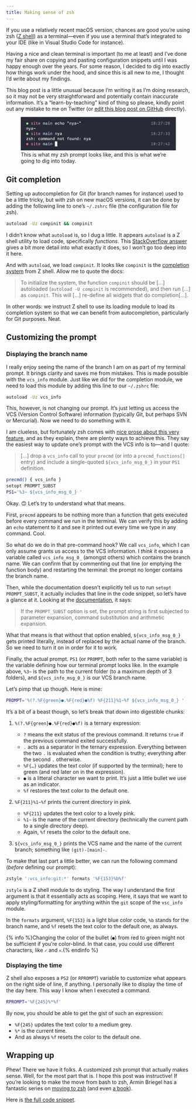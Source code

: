 ```yaml
---
title: Making sense of zsh
---
```


If you use a relatively recent macOS version, chances are good you’re using zsh ([Z shell](https://en.wikipedia.org/wiki/Z_shell)) as a terminal—even if you use a terminal that’s integrated to your IDE (like in Visual Studio Code for instance).

Having a nice and clean terminal is important (to me at least) and I’ve done my fair share on copying and pasting configuration snippets until I was happy enough over the years. For some reason, I decided to dig into exactly how things work under the hood, and since this is all new to me, I thought I’d write about my findings.

This blog post is a little unusual because I’m writing it as I’m doing research, so it may not be very straightforward and potentially contain inaccurate information. It’s a “learn-by-teaching” kind of thing so please, kindly point out any mistake to me on Twitter (or [edit this blog post on GitHub](https://github.com/KittyGiraudel/site/blob/main/_posts/2022-10-29-making-sense-of-zsh.md) directly).

<figure class="figure">
<img src="/assets/images/making-sense-of-zsh/zsh-prompt.png" alt="Screenshot of a zsh prompt featuring: a green or red bullet based on the status of the previous command; the name of the current folder in pink; the name of the current branch in blue; the command in white; and the current time in gray on the right side." />
<figcaption>
This is what my zsh prompt looks like, and this is what we’re going to dig into today.
</figcaption>
</figure>

## Git completion

Setting up autocompletion for Git (for branch names for instance) used to be a little tricky, but with zsh on new macOS versions, it can be done by adding the following line to one’s `~/.zshrc` file (the configuration file for zsh).

```bash
autoload -Uz compinit && compinit
```

I didn’t know what `autoload` is, so I dug a little. It appears `autoload` is a Z shell utility to load code, specifically _functions_. This [StackOverflow answer](https://stackoverflow.com/a/30840986) gives a bit more detail into what exactly it does, so I won’t go too deep into it here.

And with `autoload`, we load `compinit`. It looks like `compinit` is the [completion system](https://zsh.sourceforge.io/Doc/Release/Completion-System.html) from Z shell. Allow me to quote the docs:

> To initialize the system, the function `compinit` should be […] autoloaded (`autoload -U compinit` is recommended), and then run […] as `compinit`. This will […] re-define all widgets that do completion[…].

In other words: we instruct Z shell to use its loading module to load its completion system so that we can benefit from autocompletion, particularly for Git purposes. Neat.

## Customizing the prompt

### Displaying the branch name

I really enjoy seeing the name of the branch I am on as part of my terminal prompt. It brings clarity and saves me from mistakes. This is made possible with the `vcs_info` module. Just like we did for the completion module, we need to load this module by adding this line to our `~/.zshrc` file:

```bash
autoload -Uz vcs_info
```

This, however, is not changing our prompt. It’s just letting us access the VCS (Version Control Software) information (typically Git, but perhaps SVN or Mercurial). Now we need to do something with it.

I am clueless, but fortunately zsh comes with [nice prose about this very feature](https://github.com/zsh-users/zsh/blob/master/Misc/vcs_info-examples), and as they explain, there are plenty ways to achieve this. They say the easiest way to update one’s prompt with the VCS info is to—and I quote:

> […] drop a `vcs_info` call to your `precmd` (or into a `precmd_functions[]` entry) and include a single-quoted `${vcs_info_msg_0_}` in your `PS1` definition.

```bash
precmd() { vcs_info }
setopt PROMPT_SUBST
PS1='%3~ ${vcs_info_msg_0_} '
```

Okay. 🙃 Let’s try to understand what that means.

First, `precmd` appears to be nothing more than a function that gets executed before every command we run in the terminal. We can verify this by adding an `echo` statement to it and see it printed out every time we type in any command. Cool.

So what do we do in that pre-command hook? We call `vcs_info`, which I can only assume grants us access to the VCS information. I _think_ it exposes a variable called `vcs_info_msg_0_` (amongst others) which contains the branch name. We can confirm that by commenting out that line (or emptying the function body) and restarting the terminal: the prompt no longer contains the branch name.

Then, while the documentation doesn’t explicitly tell us to run `setopt PROMPT_SUBST`, it actually includes that line in the code snippet, so let’s have a glance at it. Looking at the [documentation](https://zsh.sourceforge.io/Doc/Release/Prompt-Expansion.html), it says:

> If the `PROMPT_SUBST` option is set, the prompt string is first subjected to parameter expansion, command substitution and arithmetic expansion.

What that means is that without that option enabled, `${vcs_info_msg_0_}` gets printed literally, instead of replaced by the actual name of the branch. So we need to turn it on in order for it to work.

Finally, the actual prompt. `PS1` (or `PROMPT`, both refer to the same variable) is the variable defining how our terminal prompt looks like. In the example above, `%3~` is the path to the current folder (to a maximum depth of 3 folders), and `${vcs_info_msg_0_}` is our VCS branch name.

Let’s pimp that up though. Here is mine:

```bash
PROMPT='%(?.%F{green}●.%F{red}●%f) %F{211}%1~%f ${vcs_info_msg_0_} '
```

It’s a bit of a beast though, so let’s break that down into digestible chunks:

1. `%(?.%F{green}●.%F{red}●%f)` is a ternary expression:

   - `?` means the exit status of the previous command. It returns `true` if the previous command exited successfully.
   - `.` acts as a separator in the ternary expression. Everything between the two `.` is evaluated when the condition is truthy; everything after the second `.` otherwise.
   - `%F{…}` updates the text color (if supported by the terminal); here to green (and red later on in the expression).
   - `●` is a litteral character we want to print. It’s just a little bullet we use as an indicator.
   - `%f` restores the text color to the default one.

2. `%F{211}%1~%f` prints the current directory in pink.

   - `%F{211}` updates the text color to a lovely pink.
   - `%1~` is the name of the current directory (technically the current path to a single directory deep).
   - Again, `%f` resets the color to the default one.

3. `${vcs_info_msg_0_}` prints the VCS name and the name of the current branch; something like `(git)-[main]-`.

To make that last part a little better, we can run the following command (_before_ defining our prompt):

```bash
zstyle ':vcs_info:git:*' formats '%F{153}%b%f'
```

`zstyle` is a Z shell module to do styling. The way I understand the first argument is that it essentially acts as scoping. Here, it says that we want to apply styling/formatting for anything within the `git` scope of the `vsc_info` module.

In the `formats` argument, `%F{153}` is a light blue color code, `%b` stands for the branch name, and `%f` resets the text color to the default one, as always.

{% info %}Changing the color of the bullet (`●`) from red to green might not be sufficient if you’re color-blind. In that case, you could use different characters, like `✓` and `𐄂`.{% endinfo %}

### Displaying the time

Z shell also exposes a `PS2` (or `RPROMPT`) variable to customize what appears on the right side of line, if anything. I personally like to display the time of the day here. This way I know when I executed a command.

```bash
RPROMPT='%F{245}%*%f'
```

By now, you should be able to get the gist of such an expression:

- `%F{245}` updates the text color to a medium grey.
- `%*` is the current time.
- And as always `%f` resets the color to the default one.

## Wrapping up

Phew! There we have it folks. A customized zsh prompt that actually makes sense. Well, for the most part that is. I hope this post was instructive! If you’re looking to make the move from bash to zsh, Armin Briegel has a fantastic series on [moving to zsh](https://scriptingosx.com/2019/06/moving-to-zsh/) (and even [a book](https://scriptingosx.com/2019/11/new-book-release-day-moving-to-zsh/)).

Here is [the full code snippet](/snippets/zsh-prompt/).
